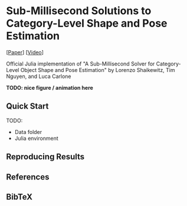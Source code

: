 # Sub-Millisecond Solutions to Category-Level Shape and Pose Estimation
[[Paper](TODO)] [[Video](TODO)]

Official Julia implementation of "A Sub-Millisecond Solver for Category-Level Object Shape and Pose Estimation"
by Lorenzo Shaikewitz, Tim Nguyen, and Luca Carlone

**TODO: nice figure / animation here**

## Quick Start
TODO:
- Data folder
- Julia environment

## Reproducing Results


## References


## BibTeX
